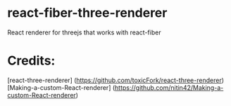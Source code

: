 # react-fiber-three-renderer
React renderer for threejs that works with react-fiber


# Credits:
[react-three-renderer] (https://github.com/toxicFork/react-three-renderer)
[Making-a-custom-React-renderer] (https://github.com/nitin42/Making-a-custom-React-renderer)

